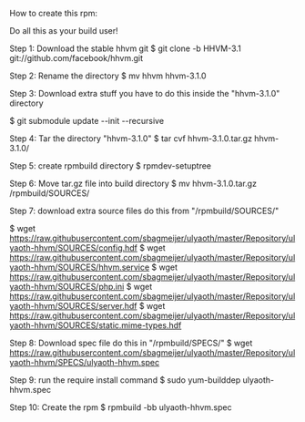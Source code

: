 How to create this rpm:

Do all this as your build user!

Step 1: Download the stable hhvm git
$ git clone -b HHVM-3.1 git://github.com/facebook/hhvm.git

Step 2: Rename the directory
$ mv hhvm hhvm-3.1.0

Step 3: Download extra stuff
you have to do this inside the "hhvm-3.1.0" directory

$ git submodule update --init --recursive

Step 4: Tar the directory "hhvm-3.1.0"
$ tar cvf hhvm-3.1.0.tar.gz hhvm-3.1.0/

Step 5: create rpmbuild directory
$ rpmdev-setuptree

Step 6: Move tar.gz file into build directory
$ mv hhvm-3.1.0.tar.gz /rpmbuild/SOURCES/

Step 7: download extra source files
do this from "/rpmbuild/SOURCES/"

$ wget https://raw.githubusercontent.com/sbagmeijer/ulyaoth/master/Repository/ulyaoth-hhvm/SOURCES/config.hdf
$ wget https://raw.githubusercontent.com/sbagmeijer/ulyaoth/master/Repository/ulyaoth-hhvm/SOURCES/hhvm.service
$ wget https://raw.githubusercontent.com/sbagmeijer/ulyaoth/master/Repository/ulyaoth-hhvm/SOURCES/php.ini
$ wget https://raw.githubusercontent.com/sbagmeijer/ulyaoth/master/Repository/ulyaoth-hhvm/SOURCES/server.hdf
$ wget https://raw.githubusercontent.com/sbagmeijer/ulyaoth/master/Repository/ulyaoth-hhvm/SOURCES/static.mime-types.hdf

Step 8: Download spec file
do this in "/rpmbuild/SPECS/"
$ wget https://raw.githubusercontent.com/sbagmeijer/ulyaoth/master/Repository/ulyaoth-hhvm/SPECS/ulyaoth-hhvm.spec

Step 9: run the require install command
$ sudo yum-builddep ulyaoth-hhvm.spec

Step 10: Create the rpm
$ rpmbuild -bb ulyaoth-hhvm.spec